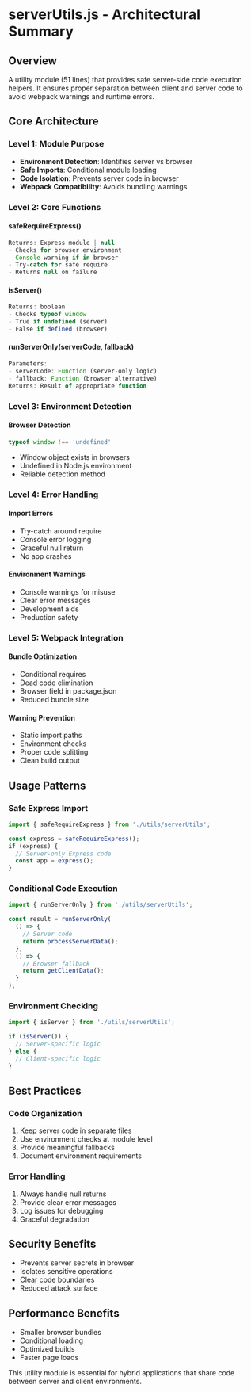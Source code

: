 # serverUtils.js - Architectural Summary

## Overview
A utility module (51 lines) that provides safe server-side code execution helpers. It ensures proper separation between client and server code to avoid webpack warnings and runtime errors.

## Core Architecture

### Level 1: Module Purpose
- **Environment Detection**: Identifies server vs browser
- **Safe Imports**: Conditional module loading
- **Code Isolation**: Prevents server code in browser
- **Webpack Compatibility**: Avoids bundling warnings

### Level 2: Core Functions

#### safeRequireExpress()
```javascript
Returns: Express module | null
- Checks for browser environment
- Console warning if in browser
- Try-catch for safe require
- Returns null on failure
```

#### isServer()
```javascript
Returns: boolean
- Checks typeof window
- True if undefined (server)
- False if defined (browser)
```

#### runServerOnly(serverCode, fallback)
```javascript
Parameters:
- serverCode: Function (server-only logic)
- fallback: Function (browser alternative)
Returns: Result of appropriate function
```

### Level 3: Environment Detection

#### Browser Detection
```javascript
typeof window !== 'undefined'
```
- Window object exists in browsers
- Undefined in Node.js environment
- Reliable detection method

### Level 4: Error Handling

#### Import Errors
- Try-catch around require
- Console error logging
- Graceful null return
- No app crashes

#### Environment Warnings
- Console warnings for misuse
- Clear error messages
- Development aids
- Production safety

### Level 5: Webpack Integration

#### Bundle Optimization
- Conditional requires
- Dead code elimination
- Browser field in package.json
- Reduced bundle size

#### Warning Prevention
- Static import paths
- Environment checks
- Proper code splitting
- Clean build output

## Usage Patterns

### Safe Express Import
```javascript
import { safeRequireExpress } from './utils/serverUtils';

const express = safeRequireExpress();
if (express) {
  // Server-only Express code
  const app = express();
}
```

### Conditional Code Execution
```javascript
import { runServerOnly } from './utils/serverUtils';

const result = runServerOnly(
  () => {
    // Server code
    return processServerData();
  },
  () => {
    // Browser fallback
    return getClientData();
  }
);
```

### Environment Checking
```javascript
import { isServer } from './utils/serverUtils';

if (isServer()) {
  // Server-specific logic
} else {
  // Client-specific logic
}
```

## Best Practices

### Code Organization
1. Keep server code in separate files
2. Use environment checks at module level
3. Provide meaningful fallbacks
4. Document environment requirements

### Error Handling
1. Always handle null returns
2. Provide clear error messages
3. Log issues for debugging
4. Graceful degradation

## Security Benefits
- Prevents server secrets in browser
- Isolates sensitive operations
- Clear code boundaries
- Reduced attack surface

## Performance Benefits
- Smaller browser bundles
- Conditional loading
- Optimized builds
- Faster page loads

This utility module is essential for hybrid applications that share code between server and client environments.